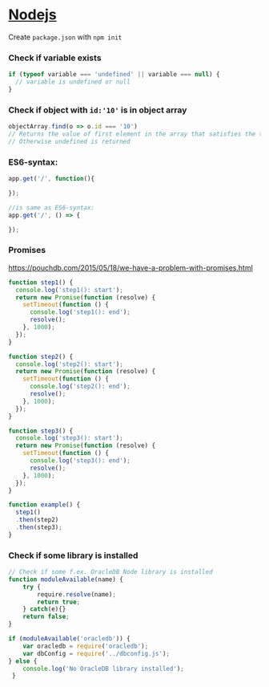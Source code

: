 # [Nodejs](https://nodejs.org/en/)

Create `package.json` with `npm init`

### Check if variable exists

```javascript
if (typeof variable === 'undefined' || variable === null) {
  // variable is undefined or null
}
```

### Check if object with `id:'10'` is in object array
```javascript
objectArray.find(o => o.id === '10')
// Returns the value of first element in the array that satisfies the testing function
// Otherwise undefined is returned
```

### ES6-syntax:

```javascript
app.get('/', function(){

});

//is same as ES6-syntax:
app.get('/', () => {

});
```


### Promises

https://pouchdb.com/2015/05/18/we-have-a-problem-with-promises.html

```javascript
function step1() {
  console.log('step1(): start');
  return new Promise(function (resolve) {
    setTimeout(function () {
      console.log('step1(): end');
      resolve();
    }, 1000);
  });
}

function step2() {
  console.log('step2(): start');
  return new Promise(function (resolve) {
    setTimeout(function () {
      console.log('step2(): end');
      resolve();
    }, 1000);
  });
}

function step3() {
  console.log('step3(): start');
  return new Promise(function (resolve) {
    setTimeout(function () {
      console.log('step3(): end');
      resolve();
    }, 1000);
  });
}

function example() {
  step1()
  .then(step2)
  .then(step3);
}
```


### Check if some library is installed
```js
// Check if some f.ex. OracleDB Node library is installed
function moduleAvailable(name) {
    try {
        require.resolve(name);
        return true;
    } catch(e){}
    return false;
}

if (moduleAvailable('oracledb')) {
	var oracledb = require('oracledb');
	var dbConfig = require('../dbconfig.js');
} else {
	console.log('No OracleDB library installed');
 }
```
